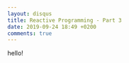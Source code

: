 ```yaml
---
layout: disqus
title: Reactive Programming - Part 3
date: 2019-09-24 18:49 +0200
comments: true
---
```


hello!